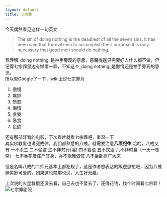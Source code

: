 ```yaml
---
layout: default
title: 七宗罪
---
```

今天偶然看见这样一句英文
>The sin of doing nothing is the deadliest of all the seven sins. It has been said that for evil men to accomplish their purpose it is only necessary that good men should do nothing.

我理解_doing nothing_是袖手旁观的意思，恶魔得逞只需要好人什么都不做，但记得七宗罪里边有懒惰一罪，不知这个_doing nothing_是懒惰还是袖手旁观的意思。  
所以就Google了一下，wiki上说七宗罪为

1. 傲慢
2. 嫉妒
3. 愤怒
4. 懒惰
5. 贪婪
6. 暴食
7. 色欲

还有那部好看的电影，下次看片就看七宗罪吧，重温一下  
其实佛教里也讲究戒律，我们都熟悉的八戒，就需要注意**八项纪律**,哈哈，八戒又有
一不杀生
二不偷盗
三不非梵行(淫)
四不妄语
五不饮酒
六不非时食（一天一顿斋）
七不香花曼庄严其身，亦不歌舞倡伎
八不坐卧高广大床

但是名叫八戒的二师兄基本上都犯规了，这是作者想表达的叛逆思想吧，因为八戒确实挺可爱的，如果这也禁那也忌，人生好无趣。

上次说的火星救援还没去看，自己去也不爱去了，还得花钱，找个时间看七宗罪！  
![七宗罪剧照](http://movie.douban.com/photos/photo/1094036788/)